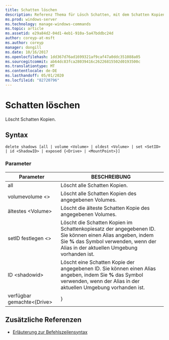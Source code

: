 ```yaml
---
title: Schatten löschen
description: Referenz Thema für Lösch Schatten, mit dem Schatten Kopien gelöscht werden.
ms.prod: windows-server
ms.technology: manage-windows-commands
ms.topic: article
ms.assetid: e29a84d2-04d1-4eb1-910a-5a47bddbc24d
author: coreyp-at-msft
ms.author: coreyp
manager: dongill
ms.date: 10/16/2017
ms.openlocfilehash: 1dd367d76ad1699321af9caf47a0ddc351088a05
ms.sourcegitcommit: ab64dc83fca28039416c26226815502d0193500c
ms.translationtype: MT
ms.contentlocale: de-DE
ms.lasthandoff: 05/01/2020
ms.locfileid: "82720796"
---
```

# <a name="delete-shadows"></a>Schatten löschen

Löscht Schatten Kopien.

## <a name="syntax"></a>Syntax

```
delete shadows [all | volume <Volume> | oldest <Volume> | set <SetID> | id <ShadowID> | exposed {<Drive> | <MountPoint>}]
```

### <a name="parameters"></a>Parameter

| Parameter | BESCHREIBUNG |
| ---- | ---- |
| all | Löscht alle Schatten Kopien. |
| volumevolume \<> | Löscht alle Schatten Kopien des angegebenen Volumes. |
| ältestes \<Volume> | Löscht die älteste Schatten Kopie des angegebenen Volumes. |
| setID festlegen \<> | Löscht die Schatten Kopien im Schattenkopiesatz der angegebenen ID. Sie können einen Alias angeben, indem Sie **%** das Symbol verwenden, wenn der Alias in der aktuellen Umgebung vorhanden ist. |
| ID \<shadowid> | Löscht eine Schatten Kopie der angegebenen ID. Sie können einen Alias angeben, indem Sie **%** das Symbol verwenden, wenn der Alias in der aktuellen Umgebung vorhanden ist. |
| verfügbar gemachte\<{Drive> | <MountPoint>} |

## <a name="additional-references"></a>Zusätzliche Referenzen

- [Erläuterung zur Befehlszeilensyntax](command-line-syntax-key.md)